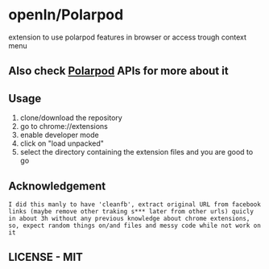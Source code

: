 # openIn/Polarpod


extension to use polarpod features in browser or access trough context menu

## Also check [Polarpod](https://github.com/matsukii/polarpod) APIs for more about it

## Usage
1. clone/download the repository
2. go to chrome://extensions
3. enable developer mode
4. click on "load unpacked"
5. select the directory containing the extension files and you are good to go

## Acknowledgement
```
I did this manly to have 'cleanfb', extract original URL from facebook links (maybe remove other traking s*** later from other urls) quicly in about 3h without any previous knowledge about chrome extensions, so, expect random things on/and files and messy code while not work on it 
```

## LICENSE - MIT